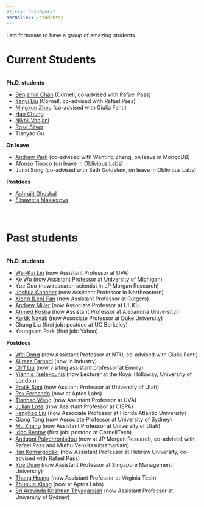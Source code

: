 ```yaml
---
#title: "Students"
permalink: /students/
---
```


I am fortunate to have a group of amazing students.  


Current Students
======

<br> 
<b>Ph.D. students</b>

<ul>
<li>
<a href="https://www.cs.cornell.edu/~byc/">
Benjamin Chan</a> (Cornell, co-advised with Rafael Pass)
</li>

<li>
<a href="https://www.cs.cornell.edu/~yanyiliu/">
Yanyi Liu</a> (Cornell, co-advised with Rafael Pass)
</li>

<li>
<a href="https://wuwuz.github.io/">
Mingxun Zhou</a> (co-advised with Giulia Fanti)
</li>

<li>
<a href="https://chunghao.github.io/">
Hao Chung</a> 
</li>

<li>
<a href="https://nikhilvanjani.github.io/">
Nikhil Vanjani</a> 
</li>

<li>
<a href="https://rosesilver.github.io/">
Rose Silver</a>
</li>

<li>
Tianyao Gu
</li>
</ul>


<b> On leave </b>

<ul>
<li>
<a href="https://andyp223.github.io/">
Andrew Park</a> (co-advised with Wenting Zheng, on leave in MongoDB)
</li>

<li>
Afonso Tinoco (on leave in Oblivious Labs)
</li>

<li>
Junxi Song (co-advised with Seth Goldstein, on leave in Oblivious Labs)
</li>
</ul>

<b> Postdocs </b>

<ul>
<li>
<a href="https://www.cs.cmu.edu/~aghoshal/">
Ashrujit Ghoshal</a>
</li>
<li>
<a href="https://www.andrew.cmu.edu/user/elisawem/">
Elisaweta Masserova</a>
<br>
<br>
<br>
</li>

</ul>




Past students
======

<br>
<b> Ph.D. students </b>

<ul>
  <li>
    <a href="https://weikailin.github.io/">Wei-Kai Lin</a> (now Assistant Professor at UVA)
  </li>
  <li>
    <a href="https://kewucs.com/">Ke Wu</a>  (now Assistant Professor at University of Michigan)
  </li>
  <li>
    Yue Guo (now research scientist in JP Morgan Research)
  </li>
  <li>
    <a href="https://gancher.dev/">Joshua Gancher</a>  (now Assistant Professor in Northeastern)
  </li>
  <li>
    <a href="https://leofanxiong.github.io/">Xiong (Leo) Fan</a> (now Assistant Professor at Rutgers)
  </li>
  <li>
    <a href="http://soc1024.ece.illinois.edu/">Andrew Miller</a> (now Associate Professor at UIUC)
  </li>
  <li>
    <a href="https://www.cs.umd.edu/~akosba/">Ahmed Kosba</a>  (now Assistant Professor at Alexandria University)
  </li>
  <li>
    <a href="https://users.cs.duke.edu/~kartik/">Kartik Nayak</a>  (now Associate Professor at Duke University)
  </li>
  <li>
    Chang Liu (first job: postdoc at UC Berkeley)
  </li>
  <li>
    Youngsam Park (first job: Yahoo)
  </li>
</ul>

<b>Postdocs</b>

<ul>
  <li>
    <a href="https://weidong.hk/">Wei Dong</a> (now Assistant Professor at NTU, co-advised with Giulia Fanti)
  </li>
  <li>
    <a href="http://www.afarhadi.com/">Alireza Farhadi</a> (now in industry)
  </li>
  <li>
    <a href="https://www.cs.princeton.edu/~sixuel/">Cliff Liu</a> (now visiting assistant professor at Emory)
  </li>
  <li>
    <a href="https://homepages.inf.ed.ac.uk/itseleko/">Yiannis Tselekounis</a> (now Lecturer at the Royal Holloway, University of London)
  </li>
  <li>
    <a href="https://www.cs.cmu.edu/~psoni/">Pratik Soni</a> (now Assitant Professor at University of Utah)
  </li>
  <li>
    <a href="https://rex1fernando.github.io/">Rex Fernando</a> (now at Aptos Labs)
  </li>
  <li>
    <a href="https://tianhao.wang/">Tianhao Wang</a> (now Assistant Professor at UVA)
  </li>
  <li>
    <a href="https://www.julianloss.com/">Julian Loss</a> (now Assistant Professor at CISPA)
  </li>
  <li>
    <a href="http://faculty.eng.fau.edu/fenghao/">Fenghao Liu</a> (now Associate Professor at Florida Atlantic University)
  </li>
  <li>
    <a href="https://web.njit.edu/~qiang/">Qiang Tang</a> (now Associate Professor at University of Sydney)
  </li>
  <li>
    <a href="https://sites.google.com/site/muzhang82/">Mu Zhang</a> (now Assistant Professor at University of Utah)
  </li>
  <li>
    <a href="https://www.cs.cornell.edu/~iddo/">Iddo Bentov</a> (first job: postdoc at CornellTech)
  </li>
  <li>
    <a href="http://www.cs.cornell.edu/~polychroniadou/">Antigoni Polychroniadou</a>  (now at JP Morgan Research, co-advised with Rafael Pass and Muthu Venkitasubramaniam)
  </li>
  <li>
    <a href="https://www.cs.huji.ac.il/~ilank/">Ilan Komargodski</a>  (now Assistant Professor at Hebrew University, co-advised with Rafael Pass)
  </li>
  <li>
    <a href="https://yueduan.github.io/">Yue Duan</a>  (now Assistant Professor at Singapore Management University)
  </li>
  <li>
    <a href="https://thanghoang.github.io/">Thang Hoang</a>   (now Assistant Professor at Virginia Tech)
  </li>
  <li>
    <a href="https://sites.google.com/site/danielxiangzl/">Zhuolun Xiang</a>  (now at Aptos Labs)
  </li>
  <li>
    <a href="https://sites.google.com/view/sak-thyagarajan">Sri Aravinda Krishnan Thyagarajan</a>  (now Assistant Professor at University of Sydney)
  </li>
</ul>
